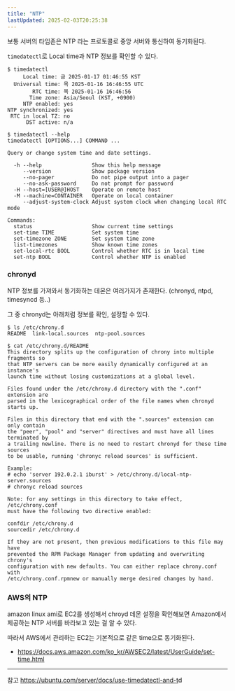 ```yaml
---
title: "NTP"
lastUpdated: 2025-02-03T20:25:38
---
```

보통 서버의 타임존은 NTP 라는 프로토콜로 중앙 서버와 통신하여 동기화된다.

`timedatectl`로 Local time과 NTP 정보를 확인할 수 있다.

```
$ timedatectl
     Local time: 금 2025-01-17 01:46:55 KST
  Universal time: 목 2025-01-16 16:46:55 UTC
        RTC time: 목 2025-01-16 16:46:56
       Time zone: Asia/Seoul (KST, +0900)
     NTP enabled: yes
NTP synchronized: yes
 RTC in local TZ: no
      DST active: n/a

$ timedatectl --help
timedatectl [OPTIONS...] COMMAND ...

Query or change system time and date settings.

  -h --help                Show this help message
     --version             Show package version
     --no-pager            Do not pipe output into a pager
     --no-ask-password     Do not prompt for password
  -H --host=[USER@]HOST    Operate on remote host
  -M --machine=CONTAINER   Operate on local container
     --adjust-system-clock Adjust system clock when changing local RTC mode

Commands:
  status                   Show current time settings
  set-time TIME            Set system time
  set-timezone ZONE        Set system time zone
  list-timezones           Show known time zones
  set-local-rtc BOOL       Control whether RTC is in local time
  set-ntp BOOL             Control whether NTP is enabled
```

### chronyd

NTP 정보를 가져와서 동기화하는 데몬은 여러가지가 존재한다. (chronyd, ntpd, timesyncd 등..)

그 중 chronyd는 아래처럼 정보를 확인, 설정할 수 있다.

```
$ ls /etc/chrony.d
README  link-local.sources  ntp-pool.sources

$ cat /etc/chrony.d/README
This directory splits up the configuration of chrony into multiple fragments so
that NTP servers can be more easily dynamically configured at an instance's
launch time without losing customizations at a global level.

Files found under the /etc/chrony.d directory with the ".conf" extension are
parsed in the lexicographical order of the file names when chronyd starts up.

Files in this directory that end with the ".sources" extension can only contain
the "peer", "pool" and "server" directives and must have all lines terminated by
a trailing newline. There is no need to restart chronyd for these time sources
to be usable, running 'chronyc reload sources' is sufficient.

Example:
# echo 'server 192.0.2.1 iburst' > /etc/chrony.d/local-ntp-server.sources
# chronyc reload sources

Note: for any settings in this directory to take effect, /etc/chrony.conf
must have the following two directive enabled:

confdir /etc/chrony.d
sourcedir /etc/chrony.d

If they are not present, then previous modifications to this file may have
prevented the RPM Package Manager from updating and overwriting chrony's
configuration with new defaults. You can either replace chrony.conf with
/etc/chrony.conf.rpmnew or manually merge desired changes by hand.
```

### AWS의 NTP

amazon linux ami로 EC2를 생성해서 chroyd 데몬 설정을 확인해보면 Amazon에서 제공하는 NTP 서버를 바라보고 있는 걸 알 수 있다.

따라서 AWS에서 관리하는 EC2는 기본적으로 같은 time으로 동기화된다.

- <https://docs.aws.amazon.com/ko_kr/AWSEC2/latest/UserGuide/set-time.html>

---
참고
<https://ubuntu.com/server/docs/use-timedatectl-and-t>d

